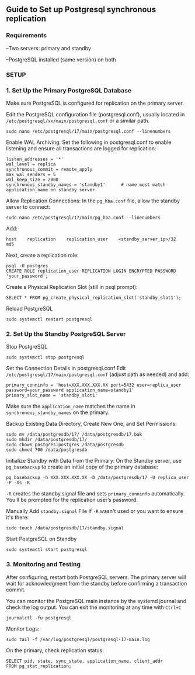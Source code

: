 ## Guide to Set up Postgresql synchronous replication

### Requirements
–Two servers: primary and standby

–PostgreSQL installed (same version) on both



### SETUP


### 1. Set Up the Primary PostgreSQL Database

Make sure PostgreSQL is configured for replication on the primary server.

Edit the PostgreSQL configuration file (postgresql.conf), usually located in `/etc/postgresql/xx/main/postgresql.conf` or a similar path.
```
sudo nano /etc/postgresql/17/main/postgresql.conf --linenumbers
```

Enable WAL Archiving: Set the following in postgresql.conf to enable listening and ensure all transactions are logged for replication:
```
listen_addresses = '*'
wal_level = replica
synchronous_commit = remote_apply
max_wal_senders = 5
wal_keep_size = 2000
synchronous_standby_names = 'standby1'      # name must match application_name on standby server
```


Allow Replication Connections: In the `pg_hba.conf` file, allow the standby server to connect:
```
sudo nano /etc/postgresql/17/main/pg_hba.conf --linenumbers
```
Add:
```
host    replication    replication_user    <standby_server_ip>/32    md5
```

Next, create a replication role:
```
psql -U postgres
CREATE ROLE replication_user REPLICATION LOGIN ENCRYPTED PASSWORD 'your_password';
```
Create a Physical Replication Slot (still in psql prompt):
```
SELECT * FROM pg_create_physical_replication_slot('standby_slot1');
```

Reload PostgreSQL
```
sudo systemctl restart postgresql
```



### 2. Set Up the Standby PostgreSQL Server


Stop PostgreSQL
```
sudo systemctl stop postgresql
```

Set the Connection Details in postgresql.conf
Edit `/etc/postgresql/17/main/postgresql.conf` (adjust path as needed) and add:
```
primary_conninfo = 'host=XXX.XXX.XXX.XX port=5432 user=replica_user password=your_password application_name=standby1'
primary_slot_name = 'standby_slot1'
```
Make sure the `application_name` matches the name in `synchronous_standby_names` on the primary.


Backup Existing Data Directory, Create New One, and Set Permissions:
```
sudo mv /data/postgresdb/17/ /data/postgresdb/17.bak
sudo mkdir /data/postgresdb/17/
sudo chown postgres:postgres /data/postgresdb
sudo chmod 700 /data/postgresdb
```

Initialize Standby with Data from the Primary: On the Standby server, use `pg_basebackup` to create an initial copy of the primary database:
```
pg_basebackup -h XXX.XXX.XXX.XX -D /data/postgresdb/17 -U replica_user -P -Xs -R
```
`-R` creates the standby.signal file and sets `primary_conninfo` automatically.
You’ll be prompted for the replication user’s password.

Manually Add `standby.signal` File
If `-R` wasn't used or you want to ensure it's there:
```
sudo touch /data/postgresdb/17/standby.signal
```
Start PostgreSQL on Standby
```
sudo systemctl start postgresql
```

### 3. Monitoring and Testing
After configuring, restart both PostgreSQL servers. The primary server will wait for acknowledgment from the standby before confirming a transaction commit.

You can monitor the PostgreSQL main instance by the systemd journal and check the log output. You can exit the monitoring at any time with `Ctrl+C`
```
journalctl -fu postgresql
```

Monitor Logs:
```
sudo tail -f /var/log/postgresql/postgresql-17-main.log
```

On the primary, check replication status:
```
SELECT pid, state, sync_state, application_name, client_addr
FROM pg_stat_replication;
```
